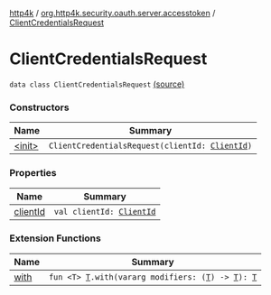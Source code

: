 [http4k](../../index.md) / [org.http4k.security.oauth.server.accesstoken](../index.md) / [ClientCredentialsRequest](./index.md)

# ClientCredentialsRequest

`data class ClientCredentialsRequest` [(source)](https://github.com/http4k/http4k/blob/master/http4k-security-oauth/src/main/kotlin/org/http4k/security/oauth/server/accesstoken/ClientCredentialsAccessTokenGenerator.kt#L22)

### Constructors

| Name | Summary |
|---|---|
| [&lt;init&gt;](-init-.md) | `ClientCredentialsRequest(clientId: `[`ClientId`](../../org.http4k.security.oauth.server/-client-id/index.md)`)` |

### Properties

| Name | Summary |
|---|---|
| [clientId](client-id.md) | `val clientId: `[`ClientId`](../../org.http4k.security.oauth.server/-client-id/index.md) |

### Extension Functions

| Name | Summary |
|---|---|
| [with](../../org.http4k.core/with.md) | `fun <T> `[`T`](../../org.http4k.core/with.md#T)`.with(vararg modifiers: (`[`T`](../../org.http4k.core/with.md#T)`) -> `[`T`](../../org.http4k.core/with.md#T)`): `[`T`](../../org.http4k.core/with.md#T) |

